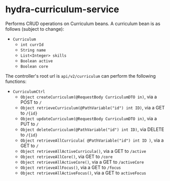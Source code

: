 # hydra-curriculum-service

Performs CRUD operations on Curriculum beans. A curriculum bean is as follows (subject to change):

* `Curriculum`
	* `int currId`
	* `String name`
	* `List<Integer> skills`
	* `Boolean active`
	* `Boolean core`

The controller's root url is `api/v2/curriculum` can perform the following functions:

* `CurriculumCtrl`
	* `Object createCurriculum(@RequestBody CurriculumDTO in)`, via a POST to `/`
	* `Object retrieveCurriculum(@PathVariable("id") int ID)`, via a GET to `/{id}`
	* `Object updateCurriculum(@RequestBody CurriculumDTO in)`, via a PUT to `/`
	* `Object deleteCurriculum(@PathVariable("id") int ID)`, via DELETE to `/{id}`
	* `Object retrieveAllCurricula( @PathVariable("id") int ID )`, via a GET to `/`
	* `Object retrieveAllActiveCurricula()`, via a GET to `/active`
	* `Object retrieveAllCore()`, via GET to `/core`
	* `Object retrieveAllActiveCore()`, via a GET to `/activeCore`
	* `Object retrieveAllFocus()`, via a GET to `/focus`
	* `Object retrieveAllActiveFocus()`, via a GET to `activeFocus`